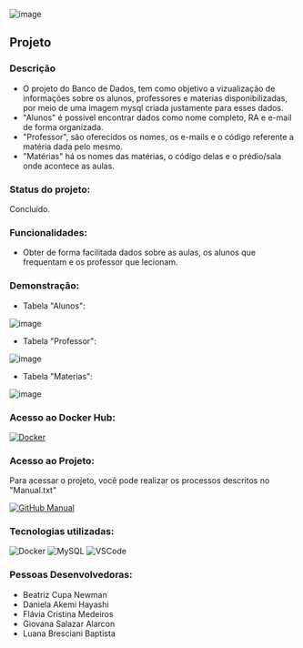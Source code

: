 
  ![image](https://user-images.githubusercontent.com/111883180/189505434-61ead341-b8be-4290-8469-a8fd4d6e2e4f.png)

## Projeto
### Descrição
- O projeto do Banco de Dados, tem como objetivo a vizualização de informações sobre os alunos, professores e materias disponibilizadas, por meio de uma imagem mysql criada justamente para esses dados.
- "Alunos" é possivel encontrar dados como nome completo, RA e e-mail de forma organizada. 
- "Professor", são oferecidos os nomes, os e-mails e o código referente a matéria dada pelo mesmo.
- "Matérias" há os nomes das matérias, o código delas e o prédio/sala onde acontece as aulas.

### Status do projeto: 
Concluído.

### Funcionalidades:
- Obter de forma facilitada dados sobre as aulas, os alunos que frequentam e os professor que lecionam.

### Demonstração: 
- Tabela "Alunos": 

![image](https://user-images.githubusercontent.com/111883180/189505498-8a8c2825-b6d2-44d0-9830-b4416ed6cc48.png)
- Tabela "Professor":

![image](https://user-images.githubusercontent.com/111883180/189505515-3774a27c-63fd-46f0-aa17-393268653d95.png)
- Tabela "Materias":

![image](https://user-images.githubusercontent.com/111883180/189505542-72ecdc58-57d7-45f2-95e4-d9acbdd95147.png)

### Acesso ao Docker Hub:

[![Docker](https://img.shields.io/badge/Docker-2CA5E0?style=for-the-badge&logo=docker&logoColor=white)](https://hub.docker.com/r/danchih/dockermysql/tags)

### Acesso ao Projeto:
Para acessar o projeto, você pode realizar os processos descritos no "Manual.txt"

[![GitHub Manual](https://img.shields.io/badge/GitHub-100000?style=for-the-badge&logo=github&logoColor=white)](https://github.com/lubaptista/BancoDados/blob/arquivo_docker/Manual.txt)

### Tecnologias utilizadas:

![Docker](https://img.shields.io/badge/Docker-2CA5E0?style=for-the-badge&logo=docker&logoColor=white) ![MySQL](https://img.shields.io/badge/MySQL-005C84?style=for-the-badge&logo=mysql&logoColor=white) ![VSCode](https://img.shields.io/badge/VSCode-0078D4?style=for-the-badge&logo=visual%20studio%20code&logoColor=white)

### Pessoas Desenvolvedoras: 
- Beatriz Cupa Newman
- Daniela Akemi Hayashi
- Flávia Cristina Medeiros
- Giovana Salazar Alarcon
- Luana Bresciani Baptista
